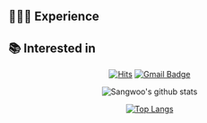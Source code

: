 ## 👩🏻‍💻 Experience



## 📚 Interested in


<div align=center>
  
[![Hits](https://hits.seeyoufarm.com/api/count/incr/badge.svg?url=https%3A%2F%2Fgithub.com%2Fsangw3433%2Fhit-counter)](https://hits.seeyoufarm.com)
[![Gmail Badge](https://img.shields.io/badge/-Contact%20Me-d14836?style=flat-square&logo=Gmail&logoColor=white&link=mailto:jsw0413@gmail.com)](mailto:jsw0413@gmail.com)
</div>


<div align=center>

<div>
  
![Sangwoo's github stats](https://github-readme-stats.vercel.app/api?username=sangw3433&show_icons=true&theme=algolia)
</div>
<div>
  
[![Top Langs](https://github-readme-stats.vercel.app/api/top-langs/?username=sangw3433&layout=compact&theme=algolia)](https://github.com/anuraghazra/github-readme-stats)
</div>
</div>
